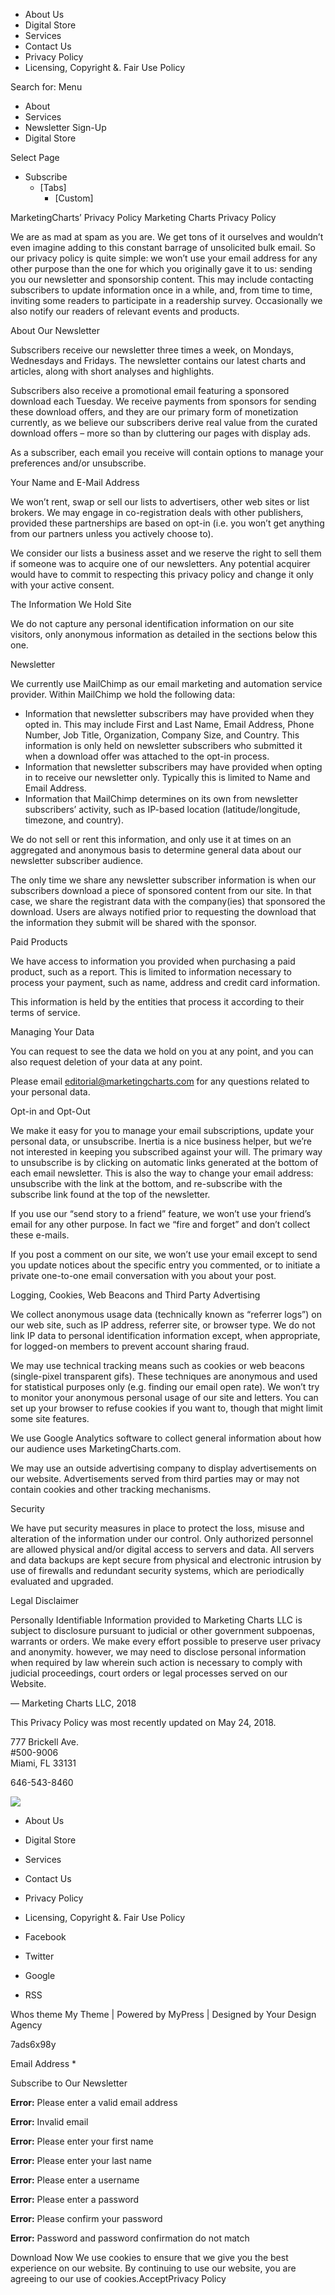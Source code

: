 *   About Us
*   Digital Store
*   Services
*   Contact Us
*   Privacy Policy
*   Licensing, Copyright &. Fair Use Policy

Search for: Menu

*   About
*   Services
*   Newsletter Sign-Up
*   Digital Store

Select Page

*   Subscribe
    *   \[Tabs\]
        *   \[Custom\]

MarketingCharts’ Privacy Policy Marketing Charts Privacy Policy

We are as mad at spam as you are. We get tons of it ourselves and wouldn’t even imagine adding to this constant barrage of unsolicited bulk email. So our privacy policy is quite simple: we won’t use your email address for any other purpose than the one for which you originally gave it to us: sending you our newsletter and sponsorship content. This may include contacting subscribers to update information once in a while, and, from time to time, inviting some readers to participate in a readership survey. Occasionally we also notify our readers of relevant events and products.

About Our Newsletter

Subscribers receive our newsletter three times a week, on Mondays, Wednesdays and Fridays. The newsletter contains our latest charts and articles, along with short analyses and highlights.

Subscribers also receive a promotional email featuring a sponsored download each Tuesday. We receive payments from sponsors for sending these download offers, and they are our primary form of monetization currently, as we believe our subscribers derive real value from the curated download offers – more so than by cluttering our pages with display ads.

As a subscriber, each email you receive will contain options to manage your preferences and/or unsubscribe.

Your Name and E-Mail Address

We won’t rent, swap or sell our lists to advertisers, other web sites or list brokers. We may engage in co-registration deals with other publishers, provided these partnerships are based on opt-in (i.e. you won’t get anything from our partners unless you actively choose to).

We consider our lists a business asset and we reserve the right to sell them if someone was to acquire one of our newsletters. Any potential acquirer would have to commit to respecting this privacy policy and change it only with your active consent.

The Information We Hold Site

We do not capture any personal identification information on our site visitors, only anonymous information as detailed in the sections below this one.

Newsletter

We currently use MailChimp as our email marketing and automation service provider. Within MailChimp we hold the following data:

*   Information that newsletter subscribers may have provided when they opted in. This may include First and Last Name, Email Address, Phone Number, Job Title, Organization, Company Size, and Country. This information is only held on newsletter subscribers who submitted it when a download offer was attached to the opt-in process.
*   Information that newsletter subscribers may have provided when opting in to receive our newsletter only. Typically this is limited to Name and Email Address.
*   Information that MailChimp determines on its own from newsletter subscribers’ activity, such as IP-based location (latitude/longitude, timezone, and country).

We do not sell or rent this information, and only use it at times on an aggregated and anonymous basis to determine general data about our newsletter subscriber audience.

The only time we share any newsletter subscriber information is when our subscribers download a piece of sponsored content from our site. In that case, we share the registrant data with the company(ies) that sponsored the download. Users are always notified prior to requesting the download that the information they submit will be shared with the sponsor.

Paid Products

We have access to information you provided when purchasing a paid product, such as a report. This is limited to information necessary to process your payment, such as name, address and credit card information.

This information is held by the entities that process it according to their terms of service.

Managing Your Data

You can request to see the data we hold on you at any point, and you can also request deletion of your data at any point.

Please email editorial@marketingcharts.com for any questions related to your personal data.

Opt-in and Opt-Out

We make it easy for you to manage your email subscriptions, update your personal data, or unsubscribe. Inertia is a nice business helper, but we’re not interested in keeping you subscribed against your will. The primary way to unsubscribe is by clicking on automatic links generated at the bottom of each email newsletter. This is also the way to change your email address: unsubscribe with the link at the bottom, and re-subscribe with the subscribe link found at the top of the newsletter.

If you use our “send story to a friend” feature, we won’t use your friend’s email for any other purpose. In fact we “fire and forget” and don’t collect these e-mails.

If you post a comment on our site, we won’t use your email except to send you update notices about the specific entry you commented, or to initiate a private one-to-one email conversation with you about your post.

Logging, Cookies, Web Beacons and Third Party Advertising

We collect anonymous usage data (technically known as “referrer logs”) on our web site, such as IP address, referrer site, or browser type. We do not link IP data to personal identification information except, when appropriate, for logged-on members to prevent account sharing fraud.

We may use technical tracking means such as cookies or web beacons (single-pixel transparent gifs). These techniques are anonymous and used for statistical purposes only (e.g. finding our email open rate). We won’t try to monitor your anonymous personal usage of our site and letters. You can set up your browser to refuse cookies if you want to, though that might limit some site features.

We use Google Analytics software to collect general information about how our audience uses MarketingCharts.com.

We may use an outside advertising company to display advertisements on our website. Advertisements served from third parties may or may not contain cookies and other tracking mechanisms.

Security

We have put security measures in place to protect the loss, misuse and alteration of the information under our control. Only authorized personnel are allowed physical and/or digital access to servers and data. All servers and data backups are kept secure from physical and electronic intrusion by use of firewalls and redundant security systems, which are periodically evaluated and upgraded.

Legal Disclaimer

Personally Identifiable Information provided to Marketing Charts LLC is subject to disclosure pursuant to judicial or other government subpoenas, warrants or orders. We make every effort possible to preserve user privacy and anonymity. however, we may need to disclose personal information when required by law wherein such action is necessary to comply with judicial proceedings, court orders or legal processes served on our Website.

— Marketing Charts LLC, 2018

This Privacy Policy was most recently updated on May 24, 2018.

777 Brickell Ave.  
#500-9006  
Miami, FL 33131

646-543-8460

<img src="/wp-content/uploads/2017/07/MC\_LOGO.png"/>

*   About Us
*   Digital Store
*   Services
*   Contact Us
*   Privacy Policy
*   Licensing, Copyright &. Fair Use Policy

*   Facebook
*   Twitter
*   Google
*   RSS

Whos theme My Theme | Powered by MyPress | Designed by Your Design Agency

7ads6x98y

Email Address \*

Subscribe to Our Newsletter

**Error:** Please enter a valid email address

**Error:** Invalid email

**Error:** Please enter your first name

**Error:** Please enter your last name

**Error:** Please enter a username

**Error:** Please enter a password

**Error:** Please confirm your password

**Error:** Password and password confirmation do not match

Download Now We use cookies to ensure that we give you the best experience on our website. By continuing to use our website, you are agreeing to our use of cookies.AcceptPrivacy Policy